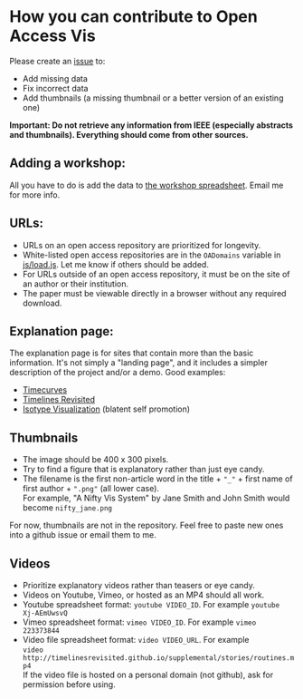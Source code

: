 # How you can contribute to Open Access Vis

Please create an [issue](https://github.com/steveharoz/open-access-vis/issues) to:

* Add missing data
* Fix incorrect data
* Add thumbnails (a missing thumbnail or a better version of an existing one)

**Important: Do not retrieve any information from IEEE (especially abstracts and thumbnails). Everything should come from other sources.**

## Adding a workshop:

All you have to do is add the data to [the workshop spreadsheet](https://docs.google.com/spreadsheets/d/11ZNUflBnK47ljl_g0NVJFntP1xb8qsSv-PcpinoeWRw). Email me for more info.

## URLs:

* URLs on an open access repository are prioritized for longevity.
* White-listed open access repositories are in the `OADomains` variable in [js/load.js](../js/load.js#L12). Let me know if others should be added.
* For URLs outside of an open access repository, it must be on the site of an author or their institution.
* The paper must be viewable directly in a browser without any required download.

## Explanation page:

The explanation page is for sites that contain more than the basic information. It's not simply a "landing page", and it includes a simpler description of the project and/or a demo. Good examples:

* [Timecurves](http://www.aviz.fr/~bbach/timecurves/)
* [Timelines Revisited](https://timelinesrevisited.github.io/)
* [Isotype Visualization](http://steveharoz.com/research/isotype/) (blatent self promotion)

## Thumbnails

* The image should be 400 x 300 pixels.
* Try to find a figure that is explanatory rather than just eye candy.
* The filename is the first non-article word in the title + `"_"` + first name of first author + `".png"` (all lower case).  
For example, "A Nifty Vis System" by Jane Smith and John Smith would become `nifty_jane.png`

For now, thumbnails are not in the repository. Feel free to paste new ones into a github issue or email them to me.

## Videos

* Prioritize explanatory videos rather than teasers or eye candy.
* Videos on Youtube, Vimeo, or hosted as an MP4 should all work.
* Youtube spreadsheet format: `youtube VIDEO_ID`. For example `youtube Xj-AEmUwsvQ`
* Vimeo spreadsheet format: `vimeo VIDEO_ID`. For example `vimeo 223373844`
* Video file spreadsheet format: `video VIDEO_URL`.  For example  
`video http://timelinesrevisited.github.io/supplemental/stories/routines.mp4`  
If the video file is hosted on a personal domain (not github), ask for permission before using.
